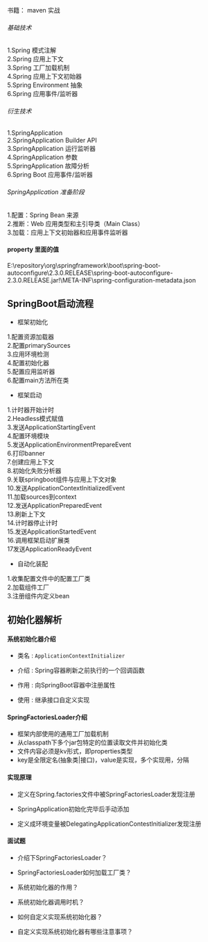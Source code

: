 书籍： maven 实战

###### 基础技术
1.Spring 模式注解    
2.Spring 应用上下文  
3.Spring 工厂加载机制  
4.Spring 应用上下文初始器  
5.Spring Environment 抽象  
6.Spring 应用事件/监听器 


###### 衍生技术
1.SpringApplication  
2.SpringApplication Builder API  
3.SpringApplication 运行监听器  
4.SpringApplication 参数  
5.SpringApplication 故障分析  
6.Spring Boot 应用事件/监听器  

###### SpringApplication 准备阶段
1.配置：Spring Bean 来源  
2.推断：Web 应用类型和主引导类（Main Class）  
3.加载：应用上下文初始器和应用事件监听器  


#### property 里面的值
E:\repository\org\springframework\boot\spring-boot-autoconfigure\2.3.0.RELEASE\spring-boot-autoconfigure-2.3.0.RELEASE.jar!\META-INF\spring-configuration-metadata.json

## SpringBoot启动流程

+ 框架初始化

1.配置资源加载器  
2.配置primarySources  
3.应用环境检测  
4.配置初始化器  
5.配置应用监听器  
6.配置main方法所在类  

+ 框架启动

1.计时器开始计时  
2.Headless模式赋值  
3.发送ApplicationStartingEvent  
4.配置环境模块  
5.发送ApplicationEnvironmentPrepareEvent  
6.打印banner  
7.创建应用上下文  
8.初始化失败分析器  
9.关联springboot组件与应用上下文对象  
10.发送ApplicationContextInitializedEvent  
11.加载sources到context  
12.发送ApplicationPreparedEvent  
13.刷新上下文  
14.计时器停止计时  
15.发送ApplicationStartedEvent  
16.调用框架启动扩展类  
17发送ApplicationReadyEvent  

+ 自动化装配

1.收集配置文件中的配置工厂类  
2.加载组件工厂  
3.注册组件内定义bean  


## 初始化器解析

#### 系统初始化器介绍

+ 类名 : `ApplicationContextInitializer`

+ 介绍 : Spring容器刷新之前执行的一个回调函数

+ 作用 : 向SpringBoot容器中注册属性

+ 使用 : 继承接口自定义实现

#### SpringFactoriesLoader介绍
+ 框架内部使用的通用工厂加载机制
+ 从classpath下多个jar包特定的位置读取文件并初始化类
+ 文件内容必须是kv形式，即properties类型
+ key是全限定名(抽象类|接口)，value是实现，多个实现用，分隔

#### 实现原理

+ 定义在Spring.factories文件中被SpringFactoriesLoader发现注册

+ SpringApplication初始化完毕后手动添加

+ 定义成环境变量被DelegatingApplicationContestInitializer发现注册

#### 面试题

+ 介绍下SpringFactoriesLoader？

+ SpringFactoriesLoader如何加载工厂类？

+ 系统初始化器的作用？

+ 系统初始化器调用时机？

+ 如何自定义实现系统初始化器？

+ 自定义实现系统初始化器有哪些注意事项？